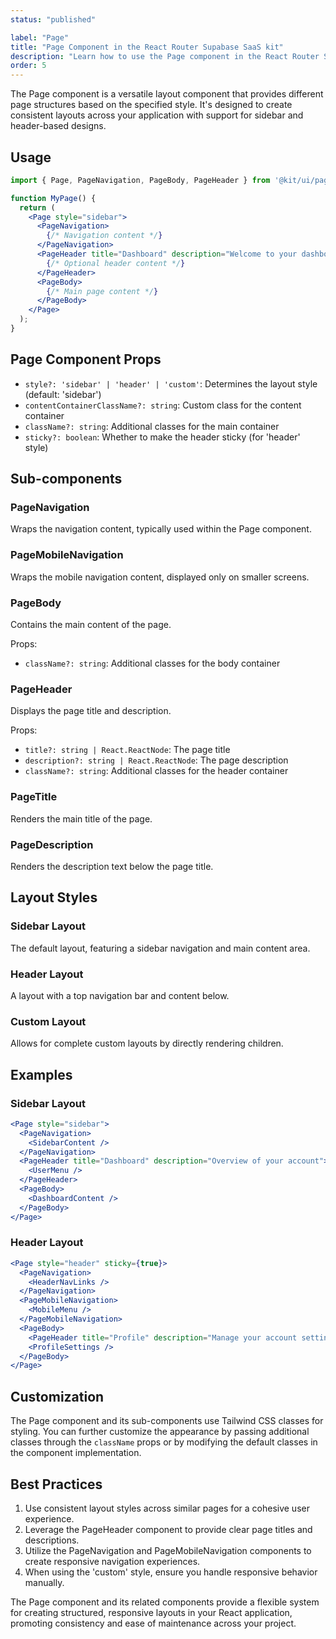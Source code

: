 ```yaml
---
status: "published"

label: "Page"
title: "Page Component in the React Router Supabase SaaS kit"
description: "Learn how to use the Page component in the React Router Supabase SaaS kit"
order: 5
---
```



The Page component is a versatile layout component that provides different page structures based on the specified style. It's designed to create consistent layouts across your application with support for sidebar and header-based designs.

## Usage

```jsx
import { Page, PageNavigation, PageBody, PageHeader } from '@kit/ui/page';

function MyPage() {
  return (
    <Page style="sidebar">
      <PageNavigation>
        {/* Navigation content */}
      </PageNavigation>
      <PageHeader title="Dashboard" description="Welcome to your dashboard">
        {/* Optional header content */}
      </PageHeader>
      <PageBody>
        {/* Main page content */}
      </PageBody>
    </Page>
  );
}
```

## Page Component Props

- `style?: 'sidebar' | 'header' | 'custom'`: Determines the layout style (default: 'sidebar')
- `contentContainerClassName?: string`: Custom class for the content container
- `className?: string`: Additional classes for the main container
- `sticky?: boolean`: Whether to make the header sticky (for 'header' style)

## Sub-components

### PageNavigation

Wraps the navigation content, typically used within the Page component.

### PageMobileNavigation

Wraps the mobile navigation content, displayed only on smaller screens.

### PageBody

Contains the main content of the page.

Props:
- `className?: string`: Additional classes for the body container

### PageHeader

Displays the page title and description.

Props:
- `title?: string | React.ReactNode`: The page title
- `description?: string | React.ReactNode`: The page description
- `className?: string`: Additional classes for the header container

### PageTitle

Renders the main title of the page.

### PageDescription

Renders the description text below the page title.

## Layout Styles

### Sidebar Layout

The default layout, featuring a sidebar navigation and main content area.

### Header Layout

A layout with a top navigation bar and content below.

### Custom Layout

Allows for complete custom layouts by directly rendering children.

## Examples

### Sidebar Layout

```jsx
<Page style="sidebar">
  <PageNavigation>
    <SidebarContent />
  </PageNavigation>
  <PageHeader title="Dashboard" description="Overview of your account">
    <UserMenu />
  </PageHeader>
  <PageBody>
    <DashboardContent />
  </PageBody>
</Page>
```

### Header Layout

```jsx
<Page style="header" sticky={true}>
  <PageNavigation>
    <HeaderNavLinks />
  </PageNavigation>
  <PageMobileNavigation>
    <MobileMenu />
  </PageMobileNavigation>
  <PageBody>
    <PageHeader title="Profile" description="Manage your account settings" />
    <ProfileSettings />
  </PageBody>
</Page>
```

## Customization

The Page component and its sub-components use Tailwind CSS classes for styling. You can further customize the appearance by passing additional classes through the `className` props or by modifying the default classes in the component implementation.

## Best Practices

1. Use consistent layout styles across similar pages for a cohesive user experience.
2. Leverage the PageHeader component to provide clear page titles and descriptions.
3. Utilize the PageNavigation and PageMobileNavigation components to create responsive navigation experiences.
4. When using the 'custom' style, ensure you handle responsive behavior manually.

The Page component and its related components provide a flexible system for creating structured, responsive layouts in your React application, promoting consistency and ease of maintenance across your project.